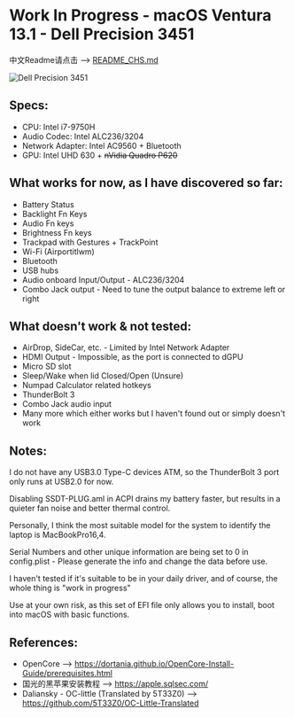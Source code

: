 # __Work In Progress__ - macOS Ventura 13.1 - Dell Precision 3451

中文Readme请点击 --> [README_CHS.md](https://github.com/SEBFay/Dell-Precision-3541-Hackintosh-OpenCore/blob/main/README_CHS.md)

![Dell Precision 3451](https://www.bhphotovideo.com/images/images1500x1500/dell_sbr57_precision_3541_i7_9850h_16gb_1538045.jpg)

## Specs:

- CPU: Intel i7-9750H
- Audio Codec: Intel ALC236/3204
- Network Adapter: Intel AC9560 + Bluetooth
- GPU: Intel UHD 630 + ~~nVidia Quadro P620~~

## What works for now, as I have discovered so far:

- Battery Status
- Backlight Fn Keys
- Audio Fn keys
- Brightness Fn keys
- Trackpad with Gestures + TrackPoint
- Wi-Fi (Airportitlwm)
- Bluetooth
- USB hubs
- Audio onboard Input/Output - ALC236/3204
- Combo Jack output - Need to tune the output balance to extreme left or right

## What doesn't work & not tested:

- AirDrop, SideCar, etc. - Limited by Intel Network Adapter
- HDMI Output - Impossible, as the port is connected to dGPU
- Micro SD slot
- Sleep/Wake when lid Closed/Open (Unsure)
- Numpad Calculator related hotkeys
- ThunderBolt 3
- Combo Jack audio input
- Many more which either works but I haven't found out or simply doesn't work

## Notes:

I do not have any USB3.0 Type-C devices ATM, so the ThunderBolt 3 port only runs at USB2.0 for now.

Disabling SSDT-PLUG.aml in ACPI drains my battery faster, but results in a quieter fan noise and better thermal control.

Personally, I think the most suitable model for the system to identify the laptop is MacBookPro16,4.

Serial Numbers and other unique information are being set to 0 in config.plist - Please generate the info and change the data before use.

I haven't tested if it's suitable to be in your daily driver, and of course, the whole thing is "work in progress"

Use at your own risk, as this set of EFI file only allows you to install, boot into macOS with basic functions. 

## References:

- OpenCore --> https://dortania.github.io/OpenCore-Install-Guide/prerequisites.html
- 国光的黑苹果安装教程 --> https://apple.sqlsec.com/
- Daliansky - OC-little (Translated by 5T33Z0) --> https://github.com/5T33Z0/OC-Little-Translated
